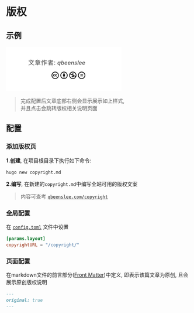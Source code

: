 # 版权

## 示例

<img src="https://raw.githubusercontent.com/qbeenslee/CDN/master/screenshot/2022/05-01/084223128-0B961B72-8A07-4501-B978-AE316DF29E93.jpg" height="120px" width="315px">

> 完成配置后文章底部右侧会显示展示如上样式, <br/>并且点击会跳转版权相关说明页面

## 配置

### 添加版权页

**1.创建**, 在项目根目录下执行如下命令:

```
hugo new copyright.md
```

**2.编写**, 在新建的`copyright.md`中编写全站可用的版权文案

> 内容可查考 [`qbeenslee.com/copyright`](https://qbeenslee.com/copyright/)

### 全局配置

在 [`config.toml`](https://gohugo.io/getting-started/configuration/) 文件中设置

``` toml
[params.layout]
copyrightURL = "/copyright/"
```

### 页面配置

在markdown文件的前言部分([Front Matter](https://gohugo.io/content-management/front-matter/))中定义, 即表示该篇文章为原创, 且会展示原创版权说明

``` md
---
original: true
---
```
